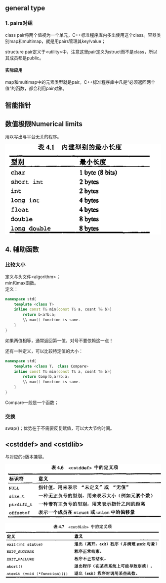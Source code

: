 ## general type
### 1. pairs对组
class pair将两个值视为一个单元，C++标准程序库内多出使用这个class。容器类别map和multimap，就是用pairs管理其key/value；

structure pair定义于\<utility\>中，注意这里pair定义为struct而不是class，所以其成员都是public。
#### 实际应用
map和multimap中的元素类型就是pair。C++标准程序库中凡是“必须返回两个值”的函数，都会利用pair对象。

## 智能指针

## 数值极限Numerical limits
用以写出与平台无关的程序。  

![1579068768323](images/1579068768323.png)

## 4. 辅助函数
### 比较大小
定义与头文件\<algorithm\>；  
min和max函数。  
定义：
```C++
namespace std{
    template <class T>
    inline const T& min(const T& a, cosnt T& b){
        return b<a?b:a;
        \\ max() function is same.
    }
}
```
如果两值相等，通常返回第一值，对号不要依赖这一点！  

还有一种定义，可以比较特定值的大小：
```C++
namespace std{
    template <class T， class Compare>
    inline const T& min(const T& a, cosnt T& b){
        return Comp(b,a)?b:a;
        \\ max() function is same.
    }
}
```
Compare一般是一个函数；

### 交换
swap()；优势在于不需要反复赋值，可以大大节约时间。  

## \<cstddef\> and \<cstdlib\>
与对应的c版本兼容。  

![1579069371519](images/1579069371519.png)

![1579069392173](images/1579069392173.png)


